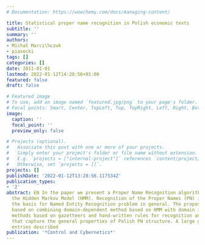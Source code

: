 ```yaml
---
# Documentation: https://wowchemy.com/docs/managing-content/

title: Statistical proper name recognition in Polish economic texts
subtitle: ''
summary: ''
authors:
- Michał Marci\ŉczuk
- piasecki
tags: []
categories: []
date: 2011-01-01
lastmod: 2022-01-12T14:28:56+01:00
featured: false
draft: false

# Featured image
# To use, add an image named `featured.jpg/png` to your page's folder.
# Focal points: Smart, Center, TopLeft, Top, TopRight, Left, Right, BottomLeft, Bottom, BottomRight.
image:
  caption: ''
  focal_point: ''
  preview_only: false

# Projects (optional).
#   Associate this post with one or more of your projects.
#   Simply enter your project's folder or file name without extension.
#   E.g. `projects = ["internal-project"]` references `content/project/deep-learning/index.md`.
#   Otherwise, set `projects = []`.
projects: []
publishDate: '2022-01-12T13:28:56.117534Z'
publication_types:
- '2'
abstract: EN In the paper we present a Proper Name Recognition algorithm based on
  the Hidden Markov Model (HMM). Recognition of the Proper Names (PN) is treated as
  the basis for Named Entity Recognition problem in general. The proposed method is
  based on combining domain-dependent method based on HMM with domain independent
  methods based on gazetteers and hand-written rules for recognition and post-processing
  that capture the general properties of Polish PN structure. A large gazetteer with
  entries described
publication: '*Control and Cybernetics*'
---
```


